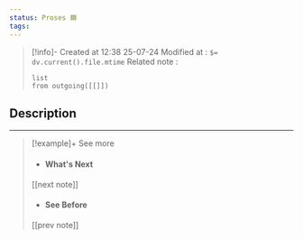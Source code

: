 ```yaml
---
status: Proses 🟦
tags:
---
```



>[!info]-
> Created at 12:38 25-07-24
> Modified at  : `$= dv.current().file.mtime`
> Related note :
>  ```dataview
>  list
> from outgoing([[]])
> ```

## Description
---


>[!example]+ See more
>- #### What's Next
>[[next note]]
>- #### See Before
>[[prev note]]


